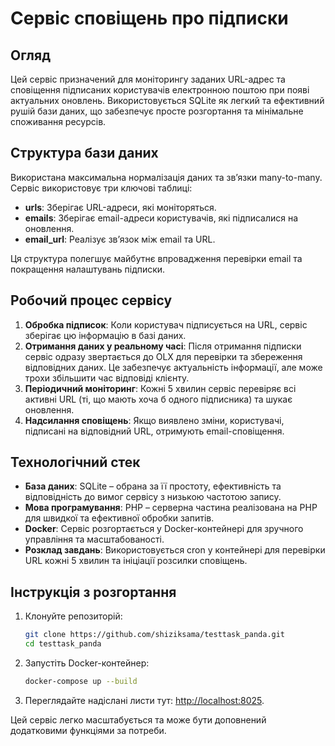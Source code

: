 # Сервіс сповіщень про підписки

## Огляд
Цей сервіс призначений для моніторингу заданих URL-адрес та сповіщення підписаних користувачів електронною поштою при появі актуальних оновлень. Використовується SQLite як легкий та ефективний рушій бази даних, що забезпечує просте розгортання та мінімальне споживання ресурсів.

## Структура бази даних
Використана максимальна нормалізація даних та зв’язки many-to-many. Сервіс використовує три ключові таблиці:

- **urls**: Зберігає URL-адреси, які моніторяться.
- **emails**: Зберігає email-адреси користувачів, які підписалися на оновлення.
- **email_url**: Реалізує зв’язок між email та URL.

Ця структура полегшує майбутнє впровадження перевірки email та покращення налаштувань підписки.

## Робочий процес сервісу
1. **Обробка підписок**: Коли користувач підписується на URL, сервіс зберігає цю інформацію в базі даних.
2. **Отримання даних у реальному часі**: Після отримання підписки сервіс одразу звертається до OLX для перевірки та збереження відповідних даних. Це забезпечує актуальність інформації, але може трохи збільшити час відповіді клієнту.
3. **Періодичний моніторинг**: Кожні 5 хвилин сервіс перевіряє всі активні URL (ті, що мають хоча б одного підписника) та шукає оновлення.
4. **Надсилання сповіщень**: Якщо виявлено зміни, користувачі, підписані на відповідний URL, отримують email-сповіщення.

## Технологічний стек
- **База даних**: SQLite – обрана за її простоту, ефективність та відповідність до вимог сервісу з низькою частотою запису.
- **Мова програмування**: PHP – серверна частина реалізована на PHP для швидкої та ефективної обробки запитів.
- **Docker**: Сервіс розгортається у Docker-контейнері для зручного управління та масштабованості.
- **Розклад завдань**: Використовується cron у контейнері для перевірки URL кожні 5 хвилин та ініціації розсилки сповіщень.

## Інструкція з розгортання
1. Клонуйте репозиторій:
   ```sh
   git clone https://github.com/shiziksama/testtask_panda.git
   cd testtask_panda
   ```
2. Запустіть Docker-контейнер:
   ```sh
   docker-compose up --build
   ```
3. Переглядайте надіслані листи тут: [http://localhost:8025](http://localhost:8025).

Цей сервіс легко масштабується та може бути доповнений додатковими функціями за потреби.

